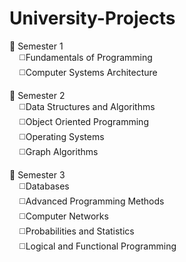 # University-Projects
:file_folder: Semester 1 <br />
&nbsp;&nbsp;&nbsp;&nbsp;:white_medium_square:Fundamentals of Programming<br /> 
&nbsp;&nbsp;&nbsp;&nbsp;:white_medium_square:Computer Systems Architecture<br />

:file_folder: Semester 2 <br />
&nbsp;&nbsp;&nbsp;&nbsp;:white_medium_square:Data Structures and Algorithms<br /> 
&nbsp;&nbsp;&nbsp;&nbsp;:white_medium_square:Object Oriented Programming<br /> 
&nbsp;&nbsp;&nbsp;&nbsp;:white_medium_square:Operating Systems<br />
&nbsp;&nbsp;&nbsp;&nbsp;:white_medium_square:Graph Algorithms<br /> 

:file_folder: Semester 3 <br />
&nbsp;&nbsp;&nbsp;&nbsp;:white_medium_square:Databases<br /> 
&nbsp;&nbsp;&nbsp;&nbsp;:white_medium_square:Advanced Programming Methods<br /> 
&nbsp;&nbsp;&nbsp;&nbsp;:white_medium_square:Computer Networks<br />
&nbsp;&nbsp;&nbsp;&nbsp;:white_medium_square:Probabilities and Statistics<br /> 
&nbsp;&nbsp;&nbsp;&nbsp;:white_medium_square:Logical and Functional Programming<br /> 

